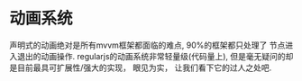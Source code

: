 # 动画系统

声明式的动画绝对是所有mvvm框架都面临的难点, 90%的框架都只处理了 节点进入退出的动画操作.  regularjs的动画系统非常轻量级(代码量上), 但是毫无疑问的却是目前最具可扩展性/强大的实现， 眼见为实， 让我们看下它的过人之处吧.